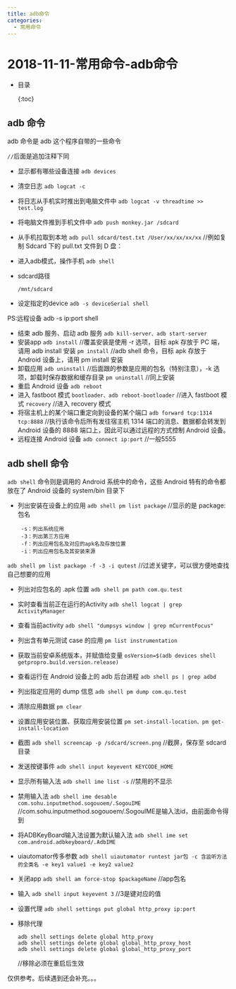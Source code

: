 ```yaml
---
title: adb命令
categories:
  - 常用命令
---
```


# 2018-11-11-常用命令-adb命令

* 目录

  {:toc}

## adb 命令

adb 命令是 adb 这个程序自带的一些命令

`//`后面是追加注释下同

* 显示都有哪些设备连接 `adb devices`
* 清空日志 `adb logcat -c`
* 将日志从手机实时推出到电脑文件中 `adb logcat -v threadtime >> test.log`
* 将电脑文件推到手机文件中 `adb push monkey.jar /sdcard`
* 从手机拉取到本地 `adb pull sdcard/test.txt /User/xx/xx/xx/xx` //例如复制 Sdcard 下的 pull.txt 文件到 D 盘：
* 进入adb模式，操作手机 `adb shell`
* sdcard路径

  `/mnt/sdcard`

* 设定指定的device `adb -s deviceSerial shell`

PS:远程设备 adb -s ip:port shell

* 结束 adb 服务、启动 adb 服务 `adb kill-server、adb start-server`
* 安装app `adb install` //覆盖安装是使用 -r 选项，目标 apk 存放于 PC 端，请用 adb install 安装 `pm install` //adb shell 命令，目标 apk 存放于 Android 设备上，请用 pm install 安装
* 卸载应用 `adb uninstall` //后面跟的参数是应用的包名（特别注意），-k 选项，卸载时保存数据和缓存目录 `pm uninstall` //同上安装
* 重启 Android 设备 `adb reboot`
* 进入 fastboot 模式 `bootloader、adb reboot-bootloader` //进入 fastboot 模式 `recovery` //进入 recovery 模式
* 将宿主机上的某个端口重定向到设备的某个端口 `adb forward tcp:1314 tcp:8888` //执行该命令后所有发往宿主机 1314 端口的消息、数据都会转发到 Android 设备的 8888 端口上，因此可以通过远程的方式控制 Android 设备。
* 远程连接 Android 设备 `adb connect ip:port` //一般5555

## adb shell 命令

`adb shell` 命令则是调用的 Android 系统中的命令，这些 Android 特有的命令都放在了 Android 设备的 system/bin 目录下

* 列出安装在设备上的应用 `adb shell pm list package` //显示的是 package:包名

  ```text
   -s：列出系统应用
   -3：列出第三方应用
   -f：列出应用包名及对应的apk名及存放位置
   -i：列出应用包名及其安装来源
  ```

`adb shell pm list package -f -3 -i qutest` //过滤关键字，可以很方便地查找自己想要的应用

* 列出对应包名的 .apk 位置 `adb shell pm path com.qu.test`
* 实时查看当前正在运行的Activity `adb shell logcat | grep ActivityManager`
* 查看当前activity `adb shell "dumpsys window | grep mCurrentFocus"`
* 列出含有单元测试 case 的应用 `pm list instrumentation`
* 获取当前安卓系统版本，并赋值给变量 `osVersion=$(adb devices shell getpropro.build.version.release)`
* 查看运行在 Android 设备上的 adb 后台进程 `adb shell ps | grep adbd`
* 列出指定应用的 dump 信息 `adb shell pm dump com.qu.test`
* 清除应用数据 `pm clear`
* 设置应用安装位置、获取应用安装位置 `pm set-install-location、pm get-install-location`
* 截图 `adb shell screencap -p /sdcard/screen.png` //截屏，保存至 sdcard 目录
* 发送按键事件 `adb shell input keyevent KEYCODE_HOME`
* 显示所有输入法 `adb shell ime list -s` //禁用的不显示
* 禁用输入法 `adb shell ime desable com.sohu.inputmethod.sogouoem/.SogouIME` //com.sohu.inputmethod.sogouoem/.SogouIME是输入法id，由前面命令得到
* 将ADBKeyBoard输入法设置为默认输入法 `adb shell ime set com.android.adbkeyboard/.AdbIME`
* uiautomator传多参数 `adb shell uiautomator runtest jar包 -c 含监听方法的全类名 -e key1 value1 -e key2 value2`
* 关闭app `adb shell am force-stop $packageName` //app包名
* 输入 `adb shell input keyevent 3` //3是键对应的值
* 设置代理 `adb shell settings put global http_proxy ip:port`
* 移除代理

  ```text
  adb shell settings delete global http_proxy
  adb shell settings delete global global_http_proxy_host
  adb shell settings delete global global_http_proxy_port
  ```

  //移除必须在重启后生效

仅供参考。后续遇到还会补充。。。

